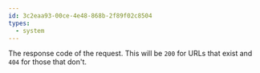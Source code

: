 ```yaml
---
id: 3c2eaa93-00ce-4e48-868b-2f89f02c8504
types:
  - system
---
```

The response code of the request. This will be `200` for URLs that exist and `404` for those that don't.
